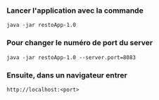 ### Lancer l'application avec la commande

```
java -jar restoApp-1.0 
```

### Pour changer le numéro de port du server

```
java -jar restoApp-1.0 --server.port=8083
```


### Ensuite, dans un navigateur entrer

```
http://localhost:<port>
```
